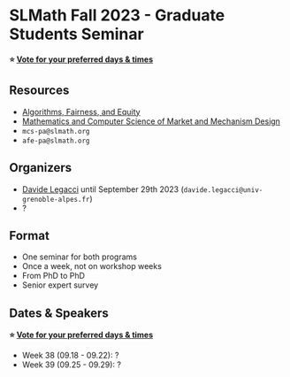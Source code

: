 
# SLMath Fall 2023 - Graduate Students Seminar
**⭐️ [Vote for your preferred days & times](https://calendly.com/d/2wm-83y-76p/slmath-fall-2023-graduate-students-seminar)**
## Resources
- [Algorithms, Fairness, and Equity](https://www.slmath.org/programs/353)
- [Mathematics and Computer Science of Market and Mechanism Design](https://www.slmath.org/programs/333)
- `mcs-pa@slmath.org`
- `afe-pa@slmath.org`

## Organizers
- [Davide Legacci](https://davidelegacci.it/) until September 29th 2023 (`davide.legacci@univ-grenoble-alpes.fr`)
- ?

## Format
- One seminar for both programs
- Once a week, not on workshop weeks
- From PhD to PhD
- Senior expert survey

## Dates & Speakers

**⭐️ [Vote for your preferred days & times](https://calendly.com/d/2wm-83y-76p/slmath-fall-2023-graduate-students-seminar)**

- Week 38 (09.18 - 09.22): ?
- Week 39 (09.25 - 09.29): ?



